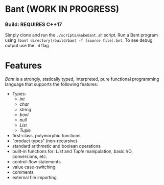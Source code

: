 # Bant (WORK IN PROGRESS)

### Build: **REQUIRES C++17**
Simply clone and run the ```./scripts/makeBant.sh``` script. Run a Bant program using ```[bant directory]/build/bant -f [source file].bnt```. To see debug output use the ```-d``` flag

# Features
_Bant_ is a strongly, statically typed, interpreted, pure functional programming language that supports the following features:
- Types:
  * _int_
  * _char_
  * _string_
  * _bool_
  * _null_
  * _List_
  * _Tuple_
- first-class, polymorphic functions
- "product types" (non-recursive)
- standard arithmetic and boolean operations
- built-in functions for: _List_ and _Tuple_ manipulation, basic I/O, conversions, etc.
- control-flow statements
- value case-switching
- comments
- external file importing

